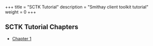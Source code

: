 +++
title = "SCTK Tutorial"
description = "Smithay client toolkit tutorial"
weight = 0
+++

<link rel="stylesheet" type="text/css" href="list.css">

## SCTK Tutorial Chapters
+   [Chapter 1](tutorials/sctk/chapter-1)
